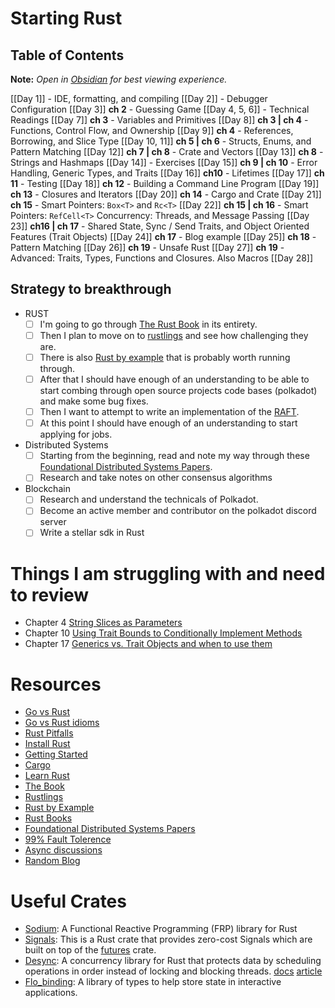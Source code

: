 # Starting Rust
## Table of Contents
**Note:** *Open in [Obsidian](https://obsidian.md/) for best viewing experience.*

[[Day 1]] - IDE, formatting, and compiling
[[Day 2]] - Debugger Configuration
[[Day 3]] **ch 2** - Guessing Game
[[Day 4, 5, 6]] - Technical Readings
[[Day 7]] **ch 3** - Variables and Primitives
[[Day 8]] **ch 3 | ch 4** - Functions, Control Flow, and Ownership
[[Day 9]] **ch 4** - References, Borrowing, and Slice Type
[[Day 10, 11]] **ch 5 | ch 6** - Structs, Enums, and Pattern Matching
[[Day 12]] **ch 7 | ch 8** - Crate and Vectors
[[Day 13]] **ch 8** - Strings and Hashmaps
[[Day 14]] - Exercises
[[Day 15]] **ch 9 | ch 10** - Error Handling, Generic Types, and Traits
[[Day 16]] **ch10** - Lifetimes
[[Day 17]] **ch 11** - Testing
[[Day 18]] **ch 12** - Building a Command Line Program
[[Day 19]] **ch 13** - Closures and Iterators
[[Day 20]] **ch 14** - Cargo and Crate
[[Day 21]] **ch 15** - Smart Pointers: `Box<T>` and `Rc<T>`
[[Day 22]] **ch 15 | ch 16** - Smart Pointers: `RefCell<T>` Concurrency: Threads, and Message Passing
[[Day 23]] **ch16 | ch 17** - Shared State, Sync / Send Traits, and Object Oriented Features (Trait Objects)
[[Day 24]] **ch 17** - Blog example
[[Day 25]] **ch 18** - Pattern Matching
[[Day 26]] **ch 19** - Unsafe Rust
[[Day 27]] **ch 19** - Advanced: Traits, Types, Functions and Closures. Also Macros
[[Day 28]]

## Strategy to breakthrough
- RUST
	- [ ] I'm going to go through [The Rust Book](https://doc.rust-lang.org/book) in its entirety.
	- [ ] Then I plan to move on to [rustlings](https://github.com/rust-lang/rustlings) and see how challenging they are. 
	- [ ] There is also [Rust by example](https://doc.rust-lang.org/stable/rust-by-example/) that is probably worth running through.
	- [ ] After that I should have enough of an understanding to be able to start combing through open source projects code bases (polkadot) and make some bug fixes.
	- [ ] Then I want to attempt to write an implementation of the [RAFT](https://raft.github.io).
	- [ ] At this point I should have enough of an understanding to start applying for jobs.
- Distributed Systems
	- [ ] Starting from the beginning, read and note my way through these [Foundational Distributed Systems Papers](https://muratbuffalo.blogspot.com/2021/02/foundational-distributed-systems-papers.html?m=1).
	- [ ] Research and take notes on other consensus algorithms
- Blockchain
	- [ ] Research and understand the technicals of Polkadot.
	- [ ] Become an active member and contributor on the polkadot discord server
	- [ ] Write a stellar sdk in Rust

# Things I am struggling with and need to review
- Chapter 4 [String Slices as Parameters](https://doc.rust-lang.org/book/ch04-03-slices.html#string-slices-as-parameters)
- Chapter 10 [Using Trait Bounds to Conditionally Implement Methods](https://doc.rust-lang.org/book/ch10-02-traits.html#using-trait-bounds-to-conditionally-implement-methods)
- Chapter 17 [Generics vs. Trait Objects and when to use them](https://doc.rust-lang.org/book/ch17-02-trait-objects.html)


# Resources
- [Go vs Rust](https://bitfieldconsulting.com/golang/rust-vs-go)
- [Go vs Rust idioms](https://programming-idioms.org/cheatsheet/Go/Rust)
- [Rust Pitfalls](https://docs.google.com/presentation/d/1-pvJCzwWKSlkiYkdC8FsFH5IRRX2a5UjT3_WhFB7hxE/edit#slide=id.gcbab3a369_1_258)
- [Install Rust](https://www.rust-lang.org/tools/install)
- [Getting Started](https://www.rust-lang.org/learn/get-started)
- [Cargo](https://doc.rust-lang.org/cargo/index.html)
- [Learn Rust](https://www.rust-lang.org/learn)
- [The Book](https://doc.rust-lang.org/book/)
- [Rustlings](https://github.com/rust-lang/rustlings/)
- [Rust by Example](https://doc.rust-lang.org/rust-by-example/)
- [Rust Books](https://github.com/sger/RustBooks)
- [Foundational Distributed Systems Papers](https://muratbuffalo.blogspot.com/2021/02/foundational-distributed-systems-papers.html?m=1)
- [99% Fault Tolerence](https://vitalik.ca/general/2018/08/07/99_fault_tolerant.html)
- [Async discussions](https://users.rust-lang.org/t/does-rust-need-rx-implementation-and-or-more/29481/7)
- [Random Blog](https://www.logicalshift.io/)

# Useful Crates
- [Sodium](https://github.com/SodiumFRP/sodium-rust): A Functional Reactive Programming (FRP) library for Rust
- [Signals](https://github.com/Pauan/rust-signals): This is a Rust crate that provides zero-cost Signals which are built on top of the [futures](https://crates.io/crates/futures) crate.
- [Desync](https://github.com/Logicalshift/desync): A concurrency library for Rust that protects data by scheduling operations in order instead of locking and blocking threads. [docs](https://docs.rs/desync/0.7.0/desync/) [article](https://www.logicalshift.io/articles/rust-tools/desync.html)
- [Flo_binding](https://docs.rs/flo_binding/2.0.0/flo_binding/): A library of types to help store state in interactive applications.